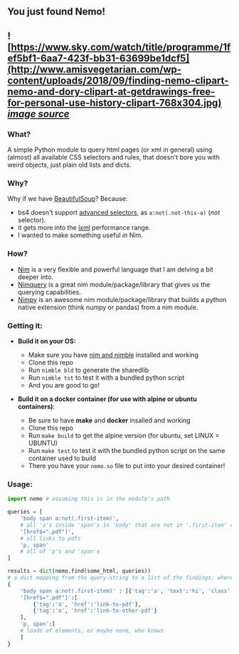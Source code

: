 ## You just found  Nemo!
![https://www.sky.com/watch/title/programme/1fef5bf1-6aa7-423f-bb31-63699be1dcf5](http://www.amisvegetarian.com/wp-content/uploads/2018/09/finding-nemo-clipart-nemo-and-dory-clipart-at-getdrawings-free-for-personal-use-history-clipart-768x304.jpg)
_[image source](http://www.amisvegetarian.com/finding-nemo-clipart-fire-clipart/finding-nemo-clipart-nemo-and-dory-clipart-at-getdrawings-free-for-personal-use-history-clipart/)_
---

### What?
A simple Python module to query html pages (or xml in general) using (almost) all available CSS selectors and rules, that doesn't bore you with weird objects, just plain old lists and dicts.

### Why?
Why if we have [BeautifulSoup](https://www.crummy.com/software/BeautifulSoup/bs4/doc/)?
Because:
* bs4 doesn't support [advanced selectors](https://www.w3schools.com/cssref/css_selectors.asp), as `a:not(.not-this-a)` (*not* selector).
* it gets more into the [lxml](https://lxml.de) performance range.
* I wanted to make something useful *in* Nim.

### How?
* [Nim](https://nim-lang.org) is a very flexible and powerful language that I am delving a bit deeper into.
* [Nimquery](https://github.com/GULPF/nimquery) is a great nim module/package/library that gives us the querying capabilities.
* [Nimpy](https://github.com/yglukhov/nimpy) is an awesome nim module/package/library that builds a python native extension (think numpy or pandas) from a nim module.


### Getting it:

* **Build it on your OS:**
    * Make sure you have [nim and nimble](https://nim-lang.org) installed and working
    * Clone this repo
    * Run `nimble bld` to generate the sharedlib
    * Run `nimble tst` to test it with a bundled python script
    * And you are good to go!


* **Build it on a docker container (for use with alpine or ubuntu containers)**:
    * Be sure to have **make** and **docker** insalled and working
    * Clone this repo
    * Run `make build` to get the alpine version (for ubuntu, set LINUX = UBUNTU)
    * Run `make test` to test it with the bundled python script on the same container used to build
    * There you have your `nemo.so` file to put into your desired container!


### Usage:
```python
import nemo # assuming this is in the module's path

queries = [
    'body span a:not(.first-item)',
    # all 'a's inside 'span's in 'body' that are not in '.first-item' class
    '[href$=".pdf"]',
    # all links to pdfs
    'p, span'
    # all of 'p's and 'span's
]

results = dict(nemo.find(some_html, queries)) 
# a dict mapping from the query-string to a list of the findings, where each finding is a dict with attributes and content on key 'text', like:
{
    'body span a:not(.first-item)' : [{'tag':'a', 'text':'hi', 'class':'last-item'}],
    '[href$=".pdf"]':[
        {'tag':'a', 'href':'link-to-pdf'},
        {'tag':'a', 'href':'link-to-other-pdf'}
    ],
    'p, span':[
    # loads of elements, or maybe none, who knows
    ]
}
```